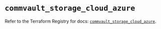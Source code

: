 # `commvault_storage_cloud_azure`

Refer to the Terraform Registry for docs: [`commvault_storage_cloud_azure`](https://registry.terraform.io/providers/commvault/commvault/1.2.10/docs/resources/storage_cloud_azure).
